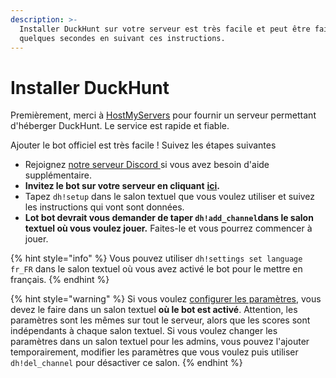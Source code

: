 ```yaml
---
description: >-
  Installer DuckHunt sur votre serveur est très facile et peut être fait en
  quelques secondes en suivant ces instructions.
---
```


# Installer DuckHunt

Premièrement, merci à [HostMyServers](https://www.hostmyservers.fr/) pour fournir un serveur permettant d'héberger DuckHunt. Le service est rapide et fiable.

Ajouter le bot officiel est très facile ! Suivez les étapes suivantes

* Rejoignez [notre serveur Discord ](https://discord.gg/2BksEkV)si vous avez besoin d'aide supplémentaire. 
* **Invitez le bot sur votre serveur en cliquant** [**ici**](https://discordapp.com/api/oauth2/authorize?client_id=187636051135823872&permissions=70646849&scope=bot)**.**
* Tapez `dh!setup` dans le salon textuel que vous voulez utiliser et suivez les instructions qui vont sont données.
* **Lot bot devrait vous demander de taper `dh!add_channel`dans le salon textuel où vous voulez jouer.** Faites-le et vous pourrez commencer à jouer.

{% hint style="info" %}
Vous pouvez utiliser `dh!settings set language fr_FR` dans le salon textuel où vous avez activé le bot pour le mettre en français.
{% endhint %}

{% hint style="warning" %}
Si vous voulez [configurer les paramètres](edit-settings-settings-list.md), vous devez le faire dans un salon textuel **où le bot est activé**. Attention, les paramètres sont les mêmes sur tout le serveur, alors que les scores sont indépendants à chaque salon textuel. Si vous voulez changer les paramètres dans un salon textuel pour les admins, vous pouvez l'ajouter temporairement, modifier les paramètres que vous voulez puis utiliser `dh!del_channel` pour désactiver ce salon.
{% endhint %}





